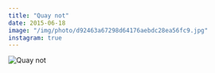 ```yaml
---
title: "Quay not"
date: 2015-06-18
image: "/img/photo/d92463a67298d64176aebdc28ea56fc9.jpg"
instagram: true
---
```


![Quay not](/img/photo/d92463a67298d64176aebdc28ea56fc9.jpg)
